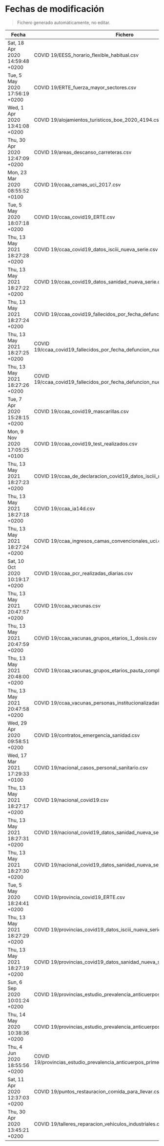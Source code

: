 # Fechas de modificación

> Fichero generado automáticamente, no editar.

| Fecha                           | Fichero                  |
|---------------------------------|--------------------------|
| Sat, 18 Apr 2020 14:59:48 +0200  | COVID 19/EESS_horario_flexible_habitual.csv |
| Tue, 5 May 2020 17:56:19 +0200  | COVID 19/ERTE_fuerza_mayor_sectores.csv |
| Wed, 1 Apr 2020 13:41:08 +0200  | COVID 19/alojamientos_turisticos_boe_2020_4194.csv |
| Thu, 30 Apr 2020 12:47:09 +0200  | COVID 19/areas_descanso_carreteras.csv |
| Mon, 23 Mar 2020 08:55:52 +0100  | COVID 19/ccaa_camas_uci_2017.csv |
| Tue, 5 May 2020 18:07:18 +0200  | COVID 19/ccaa_covid19_ERTE.csv |
| Thu, 13 May 2021 18:27:28 +0200  | COVID 19/ccaa_covid19_datos_isciii_nueva_serie.csv |
| Thu, 13 May 2021 18:27:22 +0200  | COVID 19/ccaa_covid19_datos_sanidad_nueva_serie.csv |
| Thu, 13 May 2021 18:27:24 +0200  | COVID 19/ccaa_covid19_fallecidos_por_fecha_defuncion_nueva_serie.csv |
| Thu, 13 May 2021 18:27:25 +0200  | COVID 19/ccaa_covid19_fallecidos_por_fecha_defuncion_nueva_serie_long.csv |
| Thu, 13 May 2021 18:27:26 +0200  | COVID 19/ccaa_covid19_fallecidos_por_fecha_defuncion_nueva_serie_original.csv |
| Tue, 7 Apr 2020 15:28:15 +0200  | COVID 19/ccaa_covid19_mascarillas.csv |
| Mon, 9 Nov 2020 17:05:25 +0100  | COVID 19/ccaa_covid19_test_realizados.csv |
| Thu, 13 May 2021 18:27:23 +0200  | COVID 19/ccaa_de_declaracion_covid19_datos_isciii_nueva_serie.csv |
| Thu, 13 May 2021 18:27:18 +0200  | COVID 19/ccaa_ia14d.csv |
| Thu, 13 May 2021 18:27:24 +0200  | COVID 19/ccaa_ingresos_camas_convencionales_uci.csv |
| Sat, 10 Oct 2020 10:19:17 +0200  | COVID 19/ccaa_pcr_realizadas_diarias.csv |
| Thu, 13 May 2021 20:47:57 +0200  | COVID 19/ccaa_vacunas.csv |
| Thu, 13 May 2021 20:47:59 +0200  | COVID 19/ccaa_vacunas_grupos_etarios_1_dosis.csv |
| Thu, 13 May 2021 20:48:00 +0200  | COVID 19/ccaa_vacunas_grupos_etarios_pauta_completa.csv |
| Thu, 13 May 2021 20:47:58 +0200  | COVID 19/ccaa_vacunas_personas_institucionalizadas.csv |
| Wed, 29 Apr 2020 09:58:51 +0200  | COVID 19/contratos_emergencia_sanidad.csv |
| Wed, 17 Mar 2021 17:29:33 +0100  | COVID 19/nacional_casos_personal_sanitario.csv |
| Thu, 13 May 2021 18:27:17 +0200  | COVID 19/nacional_covid19.csv |
| Thu, 13 May 2021 18:27:31 +0200  | COVID 19/nacional_covid19_datos_sanidad_nueva_serie.csv |
| Thu, 13 May 2021 18:27:30 +0200  | COVID 19/nacional_covid19_datos_sanidad_nueva_serie_grupos_edad.csv |
| Tue, 5 May 2020 18:24:41 +0200  | COVID 19/provincia_covid19_ERTE.csv |
| Thu, 13 May 2021 18:27:29 +0200  | COVID 19/provincias_covid19_datos_isciii_nueva_serie.csv |
| Thu, 13 May 2021 18:27:19 +0200  | COVID 19/provincias_covid19_datos_sanidad_nueva_serie.csv |
| Sun, 6 Sep 2020 10:01:24 +0200  | COVID 19/provincias_estudio_prevalencia_anticuerpos_final.csv |
| Thu, 14 May 2020 10:38:36 +0200  | COVID 19/provincias_estudio_prevalencia_anticuerpos_primera_ronda.csv |
| Thu, 4 Jun 2020 18:55:56 +0200  | COVID 19/provincias_estudio_prevalencia_anticuerpos_primera_y_segunda_ronda.csv |
| Sat, 11 Apr 2020 12:37:03 +0200  | COVID 19/puntos_restauracion_comida_para_llevar.csv |
| Thu, 30 Apr 2020 13:45:21 +0200  | COVID 19/talleres_reparacion_vehiculos_industriales.csv |
